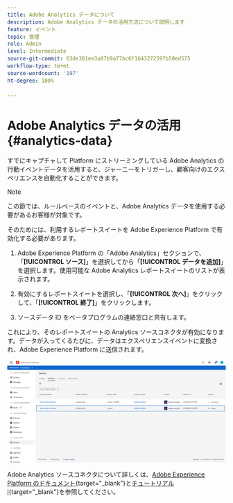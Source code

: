 ```yaml
---
title: Adobe Analytics データについて
description: Adobe Analytics データの活用方法について説明します
feature: イベント
topic: 管理
role: Admin
level: Intermediate
source-git-commit: 63de381ea3a87b9a77bc6f1643272597b50ed575
workflow-type: tm+mt
source-wordcount: '197'
ht-degree: 100%

---
```


# Adobe Analytics データの活用{#analytics-data}

すでにキャプチャして Platform にストリーミングしている Adobe Analytics の行動イベントデータを活用すると、ジャーニーをトリガーし、顧客向けのエクスペリエンスを自動化することができます。

>[!NOTE]
>
>この節では、ルールベースのイベントと、Adobe Analytics データを使用する必要があるお客様が対象です。

そのためには、利用するレポートスイートを Adobe Experience Platform で有効化する必要があります。

1. Adobe Experience Platform の「Adobe Analytics」セクションで、「**[!UICONTROL ソース]**」を選択してから「**[!UICONTROL データを追加]**」を選択します。使用可能な Adobe Analytics レポートスイートのリストが表示されます。

1. 有効にするレポートスイートを選択し、「**[!UICONTROL 次へ]**」をクリックして、「**[!UICONTROL 終了]**」をクリックします。

1. ソースデータ ID をベータプログラムの連絡窓口と共有します。

これにより、そのレポートスイートの Analytics ソースコネクタが有効になります。データが入ってくるたびに、データはエクスペリエンスイベントに変換され、Adobe Experience Platform に送信されます。

![](../assets/jo-event9.png)

Adobe Analytics ソースコネクタについて詳しくは、[Adobe Experience Platform のドキュメント](https://experienceleague.adobe.com/docs/experience-platform/sources/connectors/adobe-applications/analytics.html?lang=ja){target=&quot;_blank&quot;}と[チュートリアルl](https://experienceleague.adobe.com/docs/experience-platform/sources/ui-tutorials/create/adobe-applications/analytics.html?lang=ja){target=&quot;_blank&quot;}を参照してください。
